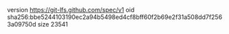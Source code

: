 version https://git-lfs.github.com/spec/v1
oid sha256:bbe5244103190ec2a94b5498ed4cf8bff60f2b69e2f31a508dd7f2563a09750d
size 23541
